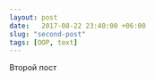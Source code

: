 ```yaml
---
layout: post
date:   2017-08-22 23:40:00 +06:00
slug: "second-post"
tags: [OOP, text]
---
```


Второй пост
